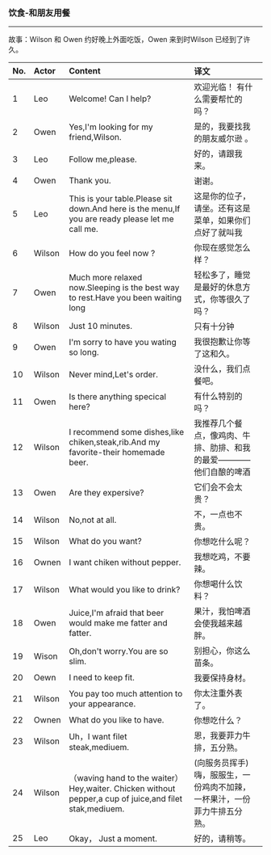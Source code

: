 ### 饮食-和朋友用餐
***
故事：Wilson 和 Owen 约好晚上外面吃饭，Owen 来到时Wilson 已经到了许久。


| No. | Actor  | Content                                                                                                | 译文 |
|:----|:-------|:-------------------------------------------------------------------------------------------------------|:--|
| 1   | Leo    | Welcome! Can I help?                                                                                   | 欢迎光临！ 有什么需要帮忙的吗？ |
| 2   | Owen   | Yes,I'm looking for my friend,Wilson.                                                                  | 是的，我要找我的朋友威尔逊 。 |
| 3   | Leo    | Follow me,please.                                                                                      | 好的，请跟我来。 |
| 4   | Owen   | Thank you.                                                                                             | 谢谢。 |
| 5   | Leo    | This is your table.Please sit down.And here is the menu,If you are ready please let me call me.        | 这是你的位子，请坐。还有这是菜单，如果你们点好了就叫我 |
| 6   | Wilson | How do you feel now ?                                                                                  | 你现在感觉怎么样？ |
| 7   | Owen   | Much more relaxed now.Sleeping is the best way to rest.Have you been waiting long                      | 轻松多了，睡觉是最好的休息方式，你等很久了吗？ |
| 8   | Wilson | Just 10 minutes.                                                                                       | 只有十分钟 |
| 9   | Owen   | I'm sorry to have you wating so long.                                                                  | 我很抱歉让你等了这和久。 |
| 10  | Wilson | Never mind,Let's order.                                                                                | 没什么，我们点餐吧。 |
| 11  | Owen   | Is there anything specical here?                                                                       | 有什么特别的吗？ |
| 12  | Wilson | I recommend some dishes,like chiken,steak,rib.And my favorite-their homemade beer.                     | 我推荐几个餐点，像鸡肉、牛排、肋排、和我的最爱————他们自酿的啤酒 |
| 13  | Owen   | Are they expersive?                                                                                    | 它们会不会太贵？ |
| 14  | Wilson | No,not at all.                                                                                         | 不，一点也不贵。 |
| 15  | Wilson | What do you want?                                                                                      | 你想吃什么呢？ |
| 16  | Ownen  | I want chiken without pepper.                                                                          | 我想吃鸡，不要辣。 |
| 17  | Wilson | What would you like to drink?                                                                          | 你想喝什么饮料？ |
| 18  | Owen   | Juice,I'm afraid that beer would make me fatter and fatter.                                            | 果汁，我怕啤酒会使我越来越胖。 |
| 19  | Wison  | Oh,don't worry.You are so slim.                                                                        | 别担心，你这么苗条。 |
| 20  | Oewn   | I need to keep fit.                                                                                    | 我要保持身材。 |
| 21  | Wilson | You pay too much attention to your appearance.                                                         | 你太注重外表了。 |
| 22  | Ownen  | What do you like to have.                                                                              | 你想吃什么？ |
| 23  | Wilson | Uh，I want filet steak,mediuem.                                                                        | 恩，我要菲力牛排，五分熟。 |
| 24  | Wilson | （waving hand to the waiter）Hey,waiter. Chicken without pepper,a cup of juice,and filet stak,mediuem. | (向服务员挥手)嗨，服服生，一份鸡肉不加辣，一杯果汁，一份菲力牛排五分熟。 |
| 25  | Leo    | Okay， Just a moment.                                                                                  | 好的，请稍等。 |